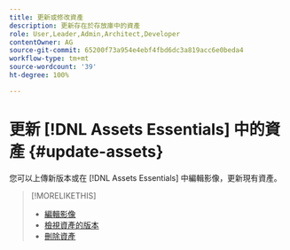 ```yaml
---
title: 更新或修改資產
description: 更新存在於存放庫中的資產
role: User,Leader,Admin,Architect,Developer
contentOwner: AG
source-git-commit: 65200f73a954e4ebf4fbd6dc3a819acc6e0beda4
workflow-type: tm+mt
source-wordcount: '39'
ht-degree: 100%

---
```



# 更新 [!DNL Assets Essentials] 中的資產 {#update-assets}

您可以上傳新版本或在 [!DNL Assets Essentials] 中編輯影像，更新現有資產。

<!-- TBD: Discard this article if not too much unique content for it.
Merge the update asset part in manage assets or upload assets.
Edit images article.
Link to versioning once an asset is updated.
-->

>[!MORELIKETHIS]
>
>* [編輯影像](edit-images.md)
>* [檢視資產的版本](navigate-view.md#view-versions)
>* [刪除資產](manage-organize.md#delete-assets)
